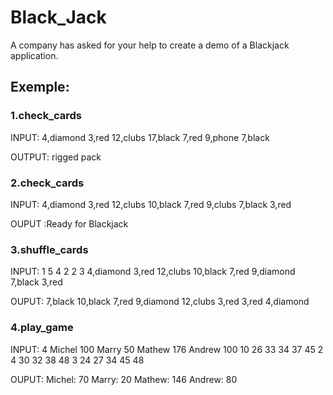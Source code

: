 # Black_Jack
A company has asked for your help to create a demo of a Blackjack application.

## Exemple:

### 1.check_cards
INPUT:
4,diamond
3,red
12,clubs
17,black
7,red
9,phone
7,black


OUTPUT:
rigged pack

### 2.check_cards
INPUT:
4,diamond
3,red
12,clubs
10,black
7,red
9,clubs
7,black
3,red

OUPUT :Ready for Blackjack

### 3.shuffle_cards
INPUT:
1 5 4
2 2 3
4,diamond
3,red
12,clubs
10,black
7,red
9,diamond
7,black
3,red

OUPUT:
7,black
10,black
7,red
9,diamond
12,clubs
3,red
3,red
4,diamond

### 4.play_game
INPUT:
4
Michel 100
Marry 50
Mathew 176
Andrew 100
10 26 33 34 37 45
2 4 30 32 38 48
3 24 27 34 45 48

OUPUT:
Michel: 70
Marry: 20
Mathew: 146
Andrew: 80